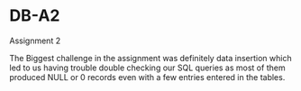 # DB-A2
Assignment 2 



The Biggest challenge in the assignment was definitely data insertion which led to us having trouble double checking our SQL queries as most of them produced NULL or 0 records even with a few entries entered in the tables. 
